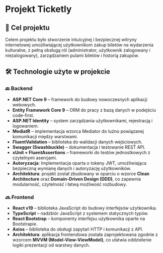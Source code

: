 # Projekt Ticketly

## 🎯 Cel projektu
Celem projektu było stworzenie intuicyjnej i bezpiecznej witryny internetowej umożliwiającej użytkownikom zakup biletów na wydarzenia kulturalne, z pełną obsługą ról (administrator, użytkownik zalogowany i niezalogowany), zarządzaniem pulami biletów i historią zakupów.

## 🛠️ Technologie użyte w projekcie

### 🔙 Backend

- **ASP.NET Core 9** – framework do budowy nowoczesnych aplikacji webowych.
- **Entity Framework Core 9** – ORM do pracy z bazą danych w podejściu code-first.
- **ASP.NET Identity** – system zarządzania użytkownikami, rejestracją i logowaniem.
- **MediatR** – implementacja wzorca Mediator do luźno powiązanej komunikacji między warstwami.
- **FluentValidation** – biblioteka do walidacji danych wejściowych.
- **Swagger (Swashbuckle)** – dokumentacja i testowanie REST API.
- **xUnit + FluentAssertions** – frameworki do testów jednostkowych z czytelnymi asercjami.
- **Autoryzacja**: Implementacja oparta o tokeny JWT, umożliwiająca bezpieczną wymianę danych i autoryzację użytkowników.
- **Architektura**: projekt został zbudowany w oparciu o wzorce **Clean Architecture** oraz **Domain-Driven Design (DDD)**, co zapewnia modularność, czytelność i łatwą możliwość rozbudowy.

### 🔜 Frontend

- **React v19** – biblioteka JavaScript do budowy interfejsów użytkownika.
- **TypeScript** – nadzbiór JavaScript z systemem statycznych typów.
- **React Bootstrap** – komponenty interfejsu użytkownika oparte na Bootstrapie.
- **Axios** – biblioteka do obsługi zapytań HTTP i komunikacji z API.
- **Architektura**: aplikacja frontendowa została zaprojektowana zgodnie z wzorcem **MVVM (Model-View-ViewModel)**, co ułatwia oddzielenie logiki prezentacji od warstwy danych.
